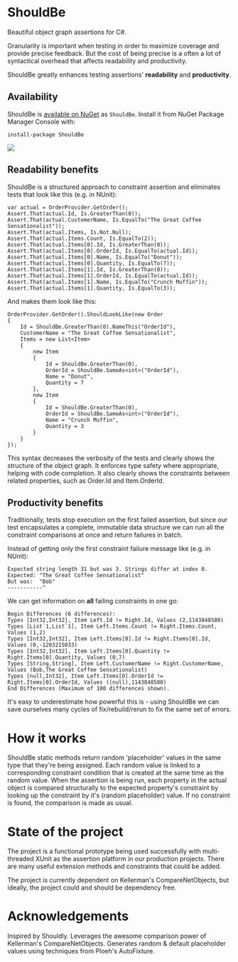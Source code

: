 # ShouldBe
Beautiful object graph assertions for C#.

Granularity is important when testing in order to maximize coverage and provide precise feedback. But the cost of being precise is a often a lot of syntactical overhead that affects readability and productivity.

ShouldBe greatly enhances testing assertions' **readability** and **productivity**.

## Availability

ShouldBe is [available on NuGet](https://www.nuget.org/packages/ShouldBe/) as `ShouldBe`. Install it from NuGet Package Manager Console with:

    install-package ShouldBe
    
<img src="https://ci.appveyor.com/api/projects/status/32r7s2skrgm9ubva?svg=true" />

## Readability benefits
ShouldBe is a structured approach to constraint assertion and eliminates tests that look like this (e.g. in NUnit):

    var actual = OrderProvider.GetOrder();			
    Assert.That(actual.Id, Is.GreaterThan(0));
    Assert.That(actual.CustomerName, Is.EqualTo("The Great Coffee Sensationalist"));
    Assert.That(actual.Items, Is.Not.Null);
    Assert.That(actual.Items.Count, Is.EqualTo(2));
    Assert.That(actual.Items[0].Id, Is.GreaterThan(0));
    Assert.That(actual.Items[0].OrderId, Is.EqualTo(actual.Id));
    Assert.That(actual.Items[0].Name, Is.EqualTo("Donut"));
    Assert.That(actual.Items[0].Quantity, Is.EqualTo(7));
    Assert.That(actual.Items[1].Id, Is.GreaterThan(0));
    Assert.That(actual.Items[1].OrderId, Is.EqualTo(actual.Id));
    Assert.That(actual.Items[1].Name, Is.EqualTo("Crunch Muffin"));
    Assert.That(actual.Items[1].Quantity, Is.EqualTo(3));

And makes them look like this:

	OrderProvider.GetOrder().ShouldLookLike(new Order
	{
		Id = ShouldBe.GreaterThan(0).NameThis("OrderId"),
		CustomerName = "The Great Coffee Sensationalist",
		Items = new List<Item>
		{
			new Item
			{
				Id = ShouldBe.GreaterThan(0),
				OrderId = ShouldBe.SameAs<int>("OrderId"),
				Name = "Donut",
				Quantity = 7
			},
			new Item
			{
				Id = ShouldBe.GreaterThan(0),
				OrderId = ShouldBe.SameAs<int>("OrderId"),
				Name = "Crunch Muffin",
				Quantity = 3
			}
		}
	});
	
This syntax decreases the verbosity of the tests and clearly shows the structure of the object graph. It enforces type safety where appropriate, helping with code completion. It also clearly shows the constraints between related properties, such as Order.Id and Item.OrderId.

## Productivity benefits
Traditionally, tests stop execution on the first failed assertion, but since our test encapsulates a complete, immutable data structure we can run all the constraint comparisons at once and return failures in batch.
	
Instead of getting only the first constraint failure message like (e.g. in NUnit):
	
	Expected string length 31 but was 3. Strings differ at index 0.
	Expected: "The Great Coffee Sensationalist"
	But was:  "Bob"
	-----------^
	
We can get information on **all** failing constraints in one go:

	Begin Differences (6 differences):
	Types [Int32,Int32], Item Left.Id != Right.Id, Values (2,1143848580)
	Types [List`1,List`1], Item Left.Items.Count != Right.Items.Count, Values (1,2)
	Types [Int32,Int32], Item Left.Items[0].Id != Right.Items[0].Id, Values (0,-1203215033)
	Types [Int32,Int32], Item Left.Items[0].Quantity != Right.Items[0].Quantity, Values (0,7)
	Types [String,String], Item Left.CustomerName != Right.CustomerName, Values (Bob,The Great Coffee Sensationalist)
	Types [null,Int32], Item Left.Items[0].OrderId != Right.Items[0].OrderId, Values ((null),1143848580)
	End Differences (Maximum of 100 differences shown).

It's easy to underestimate how powerful this is - using ShouldBe we can save ourselves many cycles of fix/rebuild/rerun to fix the same set of errors.

# How it works

ShouldBe static methods return random 'placeholder' values in the same type that they're being assigned.
Each random value is linked to a corresponding constraint condition that is created at the same time as the random value.
When the assertion is being run, each property in the actual object is compared structurally to the expected property's constraint by looking up the constraint by it's (random placeholder) value. If no constraint is found, the comparison is made as usual.

# State of the project

The project is a functional prototype being used successfully with multi-threaded XUnit as the assertion platform in our production projects. There are many useful extension methods and constraints that could be added.

The project is currently dependent on Kellerman's CompareNetObjects, but ideally, the project could and should be dependency free.

# Acknowledgements

Inspired by Shouldly.
Leverages the awesome comparison power of Kellerman's CompareNetObjects.
Generates random & default placeholder values using techniques from Ploeh's AutoFixture.
